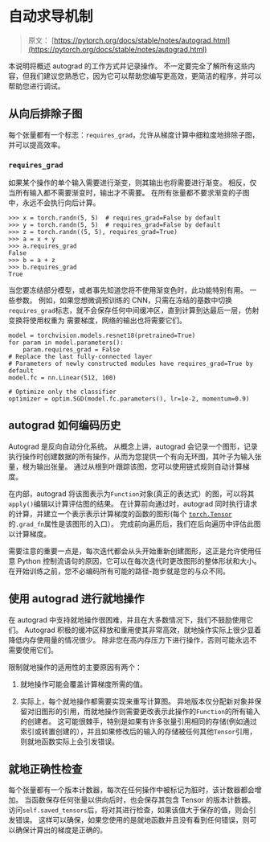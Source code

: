 # 自动求导机制

> 原文： [https://pytorch.org/docs/stable/notes/autograd.html](https://pytorch.org/docs/stable/notes/autograd.html)

本说明将概述 autograd 的工作方式并记录操作。 不一定要完全了解所有这些内容，但我们建议您熟悉它，因为它可以帮助您编写更高效，更简洁的程序，并可以帮助您进行调试。

## 从向后排除子图

每个张量都有一个标志：`requires_grad`，允许从梯度计算中细粒度地排除子图，并可以提高效率。

### `requires_grad`

如果某个操作的单个输入需要进行渐变，则其输出也将需要进行渐变。 相反，仅当所有输入都不需要渐变时，输出才不需要。 在所有张量都不要求渐变的子图中，永远不会执行向后计算。

```
>>> x = torch.randn(5, 5)  # requires_grad=False by default
>>> y = torch.randn(5, 5)  # requires_grad=False by default
>>> z = torch.randn((5, 5), requires_grad=True)
>>> a = x + y
>>> a.requires_grad
False
>>> b = a + z
>>> b.requires_grad
True

```

当您要冻结部分模型，或者事先知道您将不使用渐变色时，此功能特别有用。 一些参数。 例如，如果您想微调预训练的 CNN，只需在冻结的基数中切换`requires_grad`标志，就不会保存任何中间缓冲区，直到计算到达最后一层，仿射变换将使用权重为 需要梯度，网络的输出也将需要它们。

```
model = torchvision.models.resnet18(pretrained=True)
for param in model.parameters():
    param.requires_grad = False
# Replace the last fully-connected layer
# Parameters of newly constructed modules have requires_grad=True by default
model.fc = nn.Linear(512, 100)

# Optimize only the classifier
optimizer = optim.SGD(model.fc.parameters(), lr=1e-2, momentum=0.9)

```

## autograd 如何编码历史

Autograd 是反向自动分化系统。 从概念上讲，autograd 会记录一个图形，记录执行操作时创建数据的所有操作，从而为您提供一个有向无环图，其叶子为输入张量，根为输出张量。 通过从根到叶跟踪该图，您可以使用链式规则自动计算梯度。

在内部，autograd 将该图表示为`Function`对象(真正的表达式）的图，可以将其`apply()`编辑以计算评估图的结果。 在计算前向通过时，autograd 同时执行请求的计算，并建立一个表示表示计算梯度的函数的图形(每个 [`torch.Tensor`](../tensors.html#torch.Tensor "torch.Tensor") 的`.grad_fn`属性是该图形的入口）。 完成前向遍历后，我们在后向遍历中评估此图以计算梯度。

需要注意的重要一点是，每次迭代都会从头开始重新创建图形，这正是允许使用任意 Python 控制流语句的原因，它可以在每次迭代时更改图形的整体形状和大小。 在开始训练之前，您不必编码所有可能的路径-跑步就是您的与众不同。

## 使用 autograd 进行就地操作

在 autograd 中支持就地操作很困难，并且在大多数情况下，我们不鼓励使用它们。 Autograd 积极的缓冲区释放和重用使其非常高效，就地操作实际上很少显着降低内存使用量的情况很少。 除非您在高内存压力下进行操作，否则可能永远不需要使用它们。

限制就地操作的适用性的主要原因有两个：

1.  就地操作可能会覆盖计算梯度所需的值。

2.  实际上，每个就地操作都需要实现来重写计算图。 异地版本仅分配新对象并保留对旧图形的引用，而就地操作则需要更改表示此操作的`Function`的所有输入的创建者。 这可能很棘手，特别是如果有许多张量引用相同的存储(例如通过索引或转置创建的），并且如果修改后的输入的存储被任何其他`Tensor`引用，则就地函数实际上会引发错误。

## 就地正确性检查

每个张量都有一个版本计数器，每次在任何操作中被标记为脏时，该计数器都会增加。 当函数保存任何张量以供向后时，也会保存其包含 Tensor 的版本计数器。 访问`self.saved_tensors`后，将对其进行检查，如果该值大于保存的值，则会引发错误。 这样可以确保，如果您使用的是就地函数并且没有看到任何错误，则可以确保计算出的梯度是正确的。